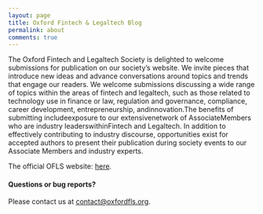 ```yaml
---
layout: page
title: Oxford Fintech & Legaltech Blog
permalink: about
comments: true
---
```


<div class="row justify-content-between">
<div class="col-md-8 pr-5">

<p>The Oxford Fintech and Legaltech Society is delighted to welcome submissions for publication on our society’s website. We invite pieces that introduce new ideas and advance conversations around topics and trends that engage our readers. We welcome submissions discussing a wide range of topics within the areas of fintech and legaltech, such as those related to technology use in finance or law, regulation and governance, compliance, career development, entrepreneurship, andinnovation.The benefits of submitting includeexposure to our extensivenetwork of AssociateMembers who are industry  leaderswithinFintech and Legaltech. In  addition  to  effectively  contributing  to  industry discourse, opportunities exist for accepted authors to present their publication during society events to our Associate Members and industry experts. </p>


<p>The official OFLS website: <a href="https://oxfordfls.org/">here</a>.</p>

<h4>Questions or bug reports?</h4>

<p>Please contact us at <a href="mailto:contact@oxfordfls.org">contact@oxfordfls.org</a>.</p>

<div class="col-md-4">
</div>
</div>
</div>
